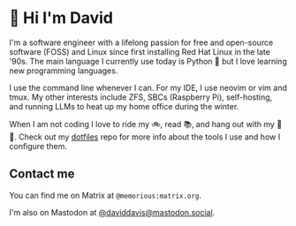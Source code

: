 # 👋 Hi I'm David

I'm a software engineer with a lifelong passion for free and open-source software
(FOSS) and Linux since first installing Red Hat Linux in the late '90s. The main 
language I currently use today is Python 🐍 but I love learning new programming 
languages.

I use the command line whenever I can. For my IDE, I use neovim or vim and tmux.
My other interests include ZFS, SBCs (Raspberry Pi), self-hosting, and running
LLMs to heat up my home office during the winter.

When I am not coding I love to ride my 🚲, read 📚, and hang out with my 🐶🐶.
Check out my [dotfiles](https://github.com/daviddavis/dotfiles) repo for more
info about the tools I use and how I configure them.

## Contact me

You can find me on Matrix at `@memorious:matrix.org`.

I'm also on Mastodon at [@daviddavis@mastodon.social](https://mastodon.social/@daviddavis).
